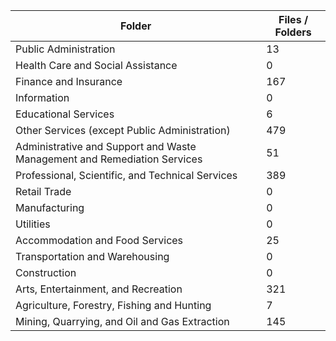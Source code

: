 | Folder                                                                   |   Files / Folders |
|--------------------------------------------------------------------------|-------------------|
| Public Administration                                                    |                13 |
| Health Care and Social Assistance                                        |                 0 |
| Finance and Insurance                                                    |               167 |
| Information                                                              |                 0 |
| Educational Services                                                     |                 6 |
| Other Services (except Public Administration)                            |               479 |
| Administrative and Support and Waste Management and Remediation Services |                51 |
| Professional, Scientific, and Technical Services                         |               389 |
| Retail Trade                                                             |                 0 |
| Manufacturing                                                            |                 0 |
| Utilities                                                                |                 0 |
| Accommodation and Food Services                                          |                25 |
| Transportation and Warehousing                                           |                 0 |
| Construction                                                             |                 0 |
| Arts, Entertainment, and Recreation                                      |               321 |
| Agriculture, Forestry, Fishing and Hunting                               |                 7 |
| Mining, Quarrying, and Oil and Gas Extraction                            |               145 |